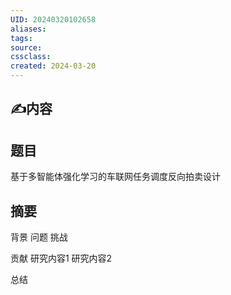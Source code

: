 ```yaml
---
UID: 20240320102658 
aliases: 
tags: 
source: 
cssclass: 
created: 2024-03-20
---
```


## ✍内容

## 题目
基于多智能体强化学习的车联网任务调度反向拍卖设计

## 摘要 
背景 
问题
挑战

贡献 
研究内容1
研究内容2 

总结